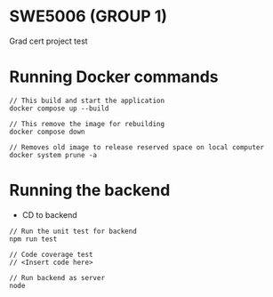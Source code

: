 # SWE5006 (GROUP 1)
Grad cert project test

# Running Docker commands 
```
// This build and start the application
docker compose up --build

// This remove the image for rebuilding
docker compose down

// Removes old image to release reserved space on local computer
docker system prune -a
```

# Running the backend
- CD to backend
```
// Run the unit test for backend
npm run test

// Code coverage test
// <Insert code here>

// Run backend as server
node 
```
